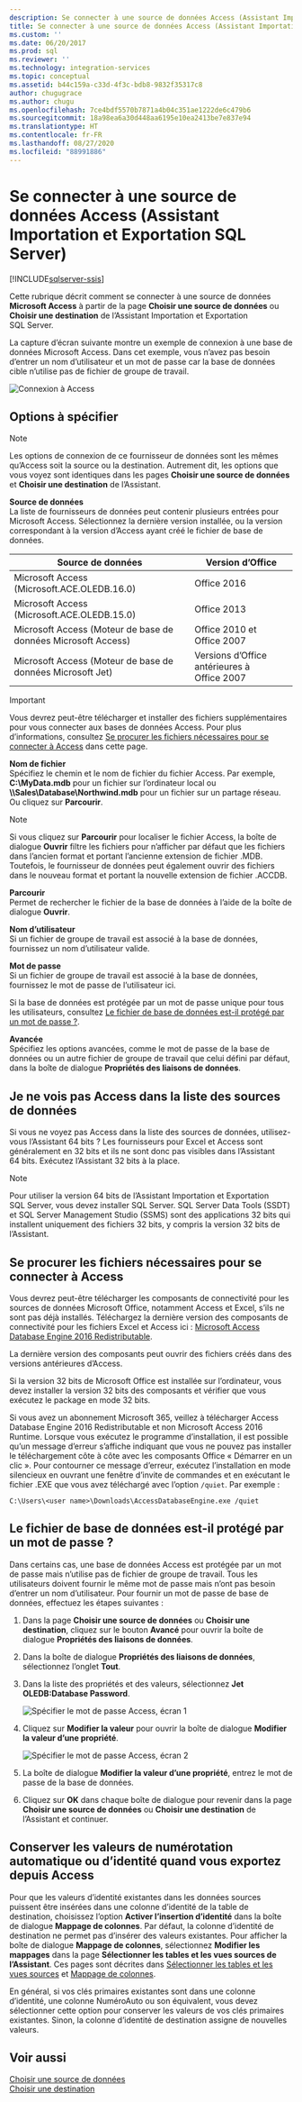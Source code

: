 ```yaml
---
description: Se connecter à une source de données Access (Assistant Importation et Exportation SQL Server)
title: Se connecter à une source de données Access (Assistant Importation et Exportation SQL Server) | Microsoft Docs
ms.custom: ''
ms.date: 06/20/2017
ms.prod: sql
ms.reviewer: ''
ms.technology: integration-services
ms.topic: conceptual
ms.assetid: b44c159a-c33d-4f3c-bdb8-9832f35317c8
author: chugugrace
ms.author: chugu
ms.openlocfilehash: 7ce4bdf5570b7871a4b04c351ae1222de6c479b6
ms.sourcegitcommit: 18a98ea6a30d448aa6195e10ea2413be7e837e94
ms.translationtype: HT
ms.contentlocale: fr-FR
ms.lasthandoff: 08/27/2020
ms.locfileid: "88991886"
---
```

# <a name="connect-to-an-access-data-source-sql-server-import-and-export-wizard"></a>Se connecter à une source de données Access (Assistant Importation et Exportation SQL Server)

[!INCLUDE[sqlserver-ssis](../../includes/applies-to-version/sqlserver-ssis.md)]


Cette rubrique décrit comment se connecter à une source de données **Microsoft Access** à partir de la page **Choisir une source de données** ou **Choisir une destination** de l’Assistant Importation et Exportation SQL Server.

La capture d’écran suivante montre un exemple de connexion à une base de données Microsoft Access. Dans cet exemple, vous n’avez pas besoin d’entrer un nom d’utilisateur et un mot de passe car la base de données cible n’utilise pas de fichier de groupe de travail.

![Connexion à Access](../../integration-services/import-export-data/media/connect-to-access.jpg)

## <a name="options-to-specify"></a>Options à spécifier

> [!NOTE]
> Les options de connexion de ce fournisseur de données sont les mêmes qu’Access soit la source ou la destination. Autrement dit, les options que vous voyez sont identiques dans les pages **Choisir une source de données** et **Choisir une destination** de l’Assistant.

**Source de données**  
La liste de fournisseurs de données peut contenir plusieurs entrées pour Microsoft Access. Sélectionnez la dernière version installée, ou la version correspondant à la version d’Access ayant créé le fichier de base de données.

|Source de données|Version d’Office|
|-------|-------|
|Microsoft Access (Microsoft.ACE.OLEDB.16.0)|Office 2016|
|Microsoft Access (Microsoft.ACE.OLEDB.15.0)|Office 2013|
|Microsoft Access (Moteur de base de données Microsoft Access)|Office 2010 et Office 2007|
|Microsoft Access (Moteur de base de données Microsoft Jet)|Versions d’Office antérieures à Office 2007|

> [!IMPORTANT]
> Vous devrez peut-être télécharger et installer des fichiers supplémentaires pour vous connecter aux bases de données Access. Pour plus d’informations, consultez [Se procurer les fichiers nécessaires pour se connecter à Access](#officeDownloads) dans cette page.

 **Nom de fichier**  
Spécifiez le chemin et le nom de fichier du fichier Access. Par exemple, **C:\\MyData.mdb** pour un fichier sur l’ordinateur local ou **\\\\Sales\\Database\\Northwind.mdb** pour un fichier sur un partage réseau. Ou cliquez sur **Parcourir**. 

> [!NOTE]
> Si vous cliquez sur **Parcourir** pour localiser le fichier Access, la boîte de dialogue **Ouvrir** filtre les fichiers pour n’afficher par défaut que les fichiers dans l’ancien format et portant l’ancienne extension de fichier .MDB. Toutefois, le fournisseur de données peut également ouvrir des fichiers dans le nouveau format et portant la nouvelle extension de fichier .ACCDB.
  
 **Parcourir**  
 Permet de rechercher le fichier de la base de données à l’aide de la boîte de dialogue **Ouvrir**.  
  
 **Nom d’utilisateur**  
Si un fichier de groupe de travail est associé à la base de données, fournissez un nom d’utilisateur valide.  
  
 **Mot de passe**  
Si un fichier de groupe de travail est associé à la base de données, fournissez le mot de passe de l’utilisateur ici.
 
Si la base de données est protégée par un mot de passe unique pour tous les utilisateurs, consultez [Le fichier de base de données est-il protégé par un mot de passe ?](#database_password).
  
 **Avancée**  
Spécifiez les options avancées, comme le mot de passe de la base de données ou un autre fichier de groupe de travail que celui défini par défaut, dans la boîte de dialogue **Propriétés des liaisons de données**.  

## <a name="i-dont-see-access-in-the-list-of-data-sources"></a>Je ne vois pas Access dans la liste des sources de données
Si vous ne voyez pas Access dans la liste des sources de données, utilisez-vous l’Assistant 64 bits ? Les fournisseurs pour Excel et Access sont généralement en 32 bits et ils ne sont donc pas visibles dans l’Assistant 64 bits. Exécutez l’Assistant 32 bits à la place.

> [!NOTE]
> Pour utiliser la version 64 bits de l’Assistant Importation et Exportation SQL Server, vous devez installer SQL Server. SQL Server Data Tools (SSDT) et SQL Server Management Studio (SSMS) sont des applications 32 bits qui installent uniquement des fichiers 32 bits, y compris la version 32 bits de l’Assistant.

## <a name="get-the-files-you-need-to-connect-to-access"></a><a name="officeDownloads"></a>Se procurer les fichiers nécessaires pour se connecter à Access  
Vous devrez peut-être télécharger les composants de connectivité pour les sources de données Microsoft Office, notamment Access et Excel, s’ils ne sont pas déjà installés. Téléchargez la dernière version des composants de connectivité pour les fichiers Excel et Access ici : [Microsoft Access Database Engine 2016 Redistributable](https://www.microsoft.com/download/details.aspx?id=54920).
  
La dernière version des composants peut ouvrir des fichiers créés dans des versions antérieures d’Access.

Si la version 32 bits de Microsoft Office est installée sur l’ordinateur, vous devez installer la version 32 bits des composants et vérifier que vous exécutez le package en mode 32 bits.

Si vous avez un abonnement Microsoft 365, veillez à télécharger Access Database Engine 2016 Redistributable et non Microsoft Access 2016 Runtime. Lorsque vous exécutez le programme d’installation, il est possible qu’un message d’erreur s’affiche indiquant que vous ne pouvez pas installer le téléchargement côte à côte avec les composants Office « Démarrer en un clic ». Pour contourner ce message d’erreur, exécutez l’installation en mode silencieux en ouvrant une fenêtre d’invite de commandes et en exécutant le fichier .EXE que vous avez téléchargé avec l’option `/quiet`. Par exemple :

`C:\Users\<user name>\Downloads\AccessDatabaseEngine.exe /quiet`

## <a name="is-the-database-file-password-protected"></a><a name="database_password"></a> Le fichier de base de données est-il protégé par un mot de passe ?
Dans certains cas, une base de données Access est protégée par un mot de passe mais n’utilise pas de fichier de groupe de travail. Tous les utilisateurs doivent fournir le même mot de passe mais n’ont pas besoin d’entrer un nom d’utilisateur. Pour fournir un mot de passe de base de données, effectuez les étapes suivantes :

1.  Dans la page **Choisir une source de données** ou **Choisir une destination**, cliquez sur le bouton **Avancé** pour ouvrir la boîte de dialogue **Propriétés des liaisons de données**.  
2.  Dans la boîte de dialogue **Propriétés des liaisons de données**, sélectionnez l’onglet **Tout**.  
3.  Dans la liste des propriétés et des valeurs, sélectionnez **Jet OLEDB:Database Password**.   
    
    ![Spécifier le mot de passe Access, écran 1](../../integration-services/import-export-data/media/specify-access-password-screen-1.jpg) 
4.  Cliquez sur **Modifier la valeur** pour ouvrir la boîte de dialogue **Modifier la valeur d’une propriété**.  
    
    ![Spécifier le mot de passe Access, écran 2](../../integration-services/import-export-data/media/specify-access-password-screen-2.jpg)
5.  La boîte de dialogue **Modifier la valeur d’une propriété**, entrez le mot de passe de la base de données.
6.  Cliquez sur **OK** dans chaque boîte de dialogue pour revenir dans la page **Choisir une source de données** ou **Choisir une destination** de l’Assistant et continuer.

## <a name="keep-your-autonumber-values-when-you-export-from-access"></a>Conserver les valeurs de numérotation automatique ou d’identité quand vous exportez depuis Access
Pour que les valeurs d’identité existantes dans les données sources puissent être insérées dans une colonne d’identité de la table de destination, choisissez l’option **Activer l’insertion d’identité** dans la boîte de dialogue **Mappage de colonnes**. Par défaut, la colonne d’identité de destination ne permet pas d’insérer des valeurs existantes. Pour afficher la boîte de dialogue **Mappage de colonnes**, sélectionnez **Modifier les mappages** dans la page **Sélectionner les tables et les vues sources de l’Assistant**. Ces pages sont décrites dans [Sélectionner les tables et les vues sources](../../integration-services/import-export-data/select-source-tables-and-views-sql-server-import-and-export-wizard.md) et [Mappage de colonnes](../../integration-services/import-export-data/column-mappings-sql-server-import-and-export-wizard.md).

En général, si vos clés primaires existantes sont dans une colonne d’identité, une colonne NuméroAuto ou son équivalent, vous devez sélectionner cette option pour conserver les valeurs de vos clés primaires existantes. Sinon, la colonne d’identité de destination assigne de nouvelles valeurs.

## <a name="see-also"></a>Voir aussi
[Choisir une source de données](../../integration-services/import-export-data/choose-a-data-source-sql-server-import-and-export-wizard.md)  
[Choisir une destination](../../integration-services/import-export-data/choose-a-destination-sql-server-import-and-export-wizard.md)

